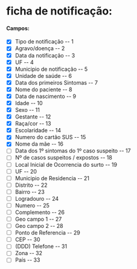 # ficha de notificação:
#### Campos:

- [x] Tipo de notificação -- 1
- [x] Agravo/doença -- 2
- [x] Data da notificação -- 3
- [x] UF -- 4
- [x] Municipio de notificação -- 5
- [x] Unidade de saúde -- 6
- [x] Data dos primeiros Sintomas -- 7
- [x] Nome do paciente -- 8
- [x] Data de nascimento -- 9
- [x] Idade -- 10
- [x] Sexo -- 11
- [x] Gestante -- 12
- [x] Raça/cor -- 13
- [x] Escolaridade -- 14
- [x] Numero do cartão SUS -- 15
- [x] Nome da mãe -- 16
- [ ] Data dos 1º sintomas do 1º caso suspeito -- 17
- [ ] Nº de casos suspeitos / expostos -- 18
- [ ] Local Inicial de Ocorrencia do surto -- 19
- [ ] UF -- 20
- [ ] Municipio de Residencia -- 21
- [ ] Distrito -- 22
- [ ] Bairro -- 23
- [ ] Logradouro -- 24
- [ ] Numero -- 25
- [ ] Complemento   -- 26
- [ ] Geo campo 1 -- 27
- [ ] Geo campo 2 -- 28
- [ ] Ponto de Referencia -- 29
- [ ] CEP -- 30
- [ ] (DDD) Telefone -- 31
- [ ] Zona -- 32
- [ ] País -- 33